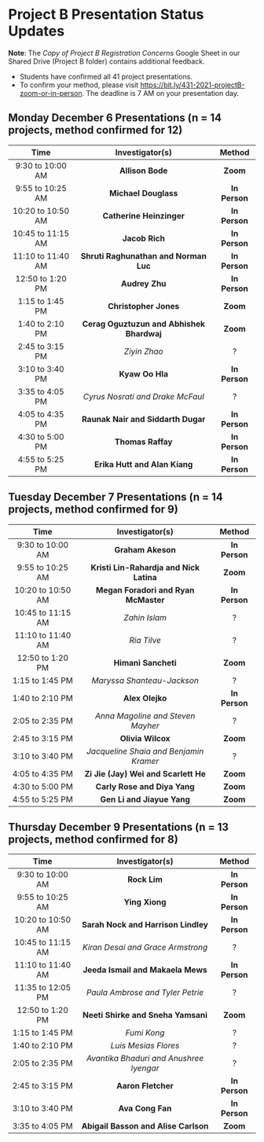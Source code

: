 # Project B Presentation Status Updates

**Note**: The *Copy of Project B Registration Concerns* Google Sheet in our Shared Drive (Project B folder) contains additional feedback.

- Students have confirmed all 41 project presentations. 
- To confirm your method, please visit https://bit.ly/431-2021-projectB-zoom-or-in-person. The deadline is 7 AM on your presentation day.

## Monday December 6 Presentations (n = 14 projects, method confirmed for 12)

Time | Investigator(s) | Method
:-------: | :---: | :----:
9:30 to 10:00 AM | **Allison Bode** | **Zoom**
9:55 to 10:25 AM | **Michael Douglass** | **In Person**
10:20 to 10:50 AM	| **Catherine Heinzinger** | **In Person**
10:45 to 11:15 AM	| **Jacob Rich** | **In Person**
11:10 to 11:40 AM	| **Shruti Raghunathan and Norman Luc** | **In Person**
12:50 to 1:20 PM	| **Audrey Zhu** | **In Person**
1:15 to 1:45 PM	| **Christopher Jones** | **Zoom**
1:40 to 2:10 PM	| **Cerag Oguztuzun and Abhishek Bhardwaj** | **Zoom**
2:45 to 3:15 PM |	*Ziyin Zhao* | ?
3:10 to 3:40 PM	| **Kyaw Oo Hla** | **In Person**
3:35 to 4:05 PM	| *Cyrus Nosrati and Drake McFaul* | ?
4:05 to 4:35 PM	| **Raunak Nair and Siddarth Dugar** | **In Person**
4:30 to 5:00 PM	| **Thomas Raffay** | **In Person**
4:55 to 5:25 PM	| **Erika Hutt and Alan Kiang** | **In Person**

## Tuesday December 7 Presentations (n = 14 projects, method confirmed for 9)

Time | Investigator(s) | Method
:-------: | :---: | :----:
9:30 to 10:00 AM	| **Graham Akeson** | **In Person**
9:55 to 10:25 AM	 | **Kristi Lin-Rahardja and Nick Latina** | **Zoom**
10:20 to 10:50 AM	| **Megan Foradori and Ryan McMaster** | **In Person**
10:45 to 11:15 AM	| *Zahin Islam* | ?
11:10 to 11:40 AM	| *Ria Tilve* | ?
12:50 to 1:20 PM	|	**Himani Sancheti** | **Zoom**
1:15 to 1:45 PM	|	*Maryssa Shanteau-Jackson* | ?
1:40 to 2:10 PM	|	**Alex Olejko** | **In Person**
2:05 to 2:35 PM	| *Anna Magoline and Steven Mayher* | ?
2:45 to 3:15 PM	|	**Olivia Wilcox** | **Zoom**
3:10 to 3:40 PM	| *Jacqueline Shaia and Benjamin Kramer* | ?
4:05 to 4:35 PM	|	**Zi Jie (Jay) Wei and Scarlett He** | **Zoom**
4:30 to 5:00 PM	|	**Carly Rose and Diya Yang** | **Zoom**
4:55 to 5:25 PM	|	**Gen Li and Jiayue Yang** | **Zoom**

## Thursday December 9 Presentations (n = 13 projects, method confirmed for 8)

Time | Investigator(s) | Method
:-------: | :---: | :----:
9:30 to 10:00 AM	| **Rock Lim** | **In Person**
9:55 to 10:25 AM	| **Ying Xiong** | **In Person**
10:20 to 10:50 AM	| **Sarah Nock and Harrison Lindley** | **In Person**
10:45 to 11:15 AM	| *Kiran Desai and Grace Armstrong* | ?
11:10 to 11:40 AM	| **Jeeda Ismail and Makaela Mews** | **In Person**
11:35 to 12:05 PM	| *Paula Ambrose and Tyler Petrie* | ?
12:50 to 1:20 PM	| **Neeti Shirke and Sneha Yamsani** | **Zoom**
1:15 to 1:45 PM	| *Fumi Kong* | ?
1:40 to 2:10 PM	| *Luis Mesias Flores* | ?
2:05 to 2:35 PM	| *Avantika Bhaduri and Anushree Iyengar* | ?
2:45 to 3:15 PM	| **Aaron Fletcher** | **In Person**
3:10 to 3:40 PM	| **Ava Cong Fan** | **In Person**
3:35 to 4:05 PM	| **Abigail Basson and Alise Carlson** | **Zoom**

